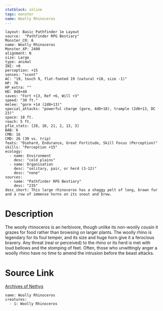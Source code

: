 ```yaml
---
statblock: inline
tags: monster
name: Woolly Rhinoceros
---
```

```statblock
layout: Basic Pathfinder 1e Layout
source:  "Pathfinder RPG Bestiary"
Monster_CR: 6
name: Woolly Rhinoceros
Monster_XP: 2400
alignment: N
size: Large
type: animal
INI: +0
perception: +15
senses: "scent"
AC: "19, touch 9, flat-footed 19 (natural +10, size -1)"
HP: 76
HP_extra: ""
HD: 8d8+40
saves: "Fort +13, Ref +6, Will +3"
speed: "30 ft."
melee: "gore +14 (2d8+13)"
special_attacks: "powerful charge (gore, 4d8+18), trample (2d6+13, DC 23)"
space: 10 ft.
reach: 5 ft.
pf1e_stats: [28, 10, 21, 2, 13, 3]
BAB: 6
CMB: 16
CMD: 26 (30 vs. trip)
feats: "Diehard, Endurance, Great Fortitude, Skill Focus (Perception)"
skills: "Perception +15"
ecology:
  - name: Environment
    desc: "cold plains"
  - name: Organisation
    desc: "solitary, pair, or herd (3-12)"
    desc: "none"
sources:
  - name: "Pathfinder RPG Bestiary"
    desc: "235"
desc_short: This large rhinoceros has a shaggy pelt of long, brown fur and a row of immense horns on its snout and brow.
```
# Description
The woolly rhinoceros is an herbivore, though unlike its non-woolly cousin it grazes for food rather than browsing on larger plants. The woolly rhino is legendary for its foul temper, and its size and huge horn give it a ferocious bravery. Any threat (real or perceived) to the rhino or its herd is met with loud bellows and the stomping of feet. Often, those who unwittingly anger a woolly rhino have no time to amend the intrusion before the beast attacks.
# Source Link
[Archives of Nethys](https://aonprd.com/MonsterDisplay.aspx?ItemName=Woolly%20Rhinoceros)
```encounter-table
name: Woolly Rhinoceros
creatures:
  - 1: Woolly Rhinoceros
```
